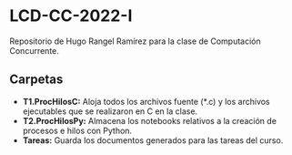 # LCD-CC-2022-I
Repositorio de Hugo Rangel Ramírez para la clase de Computación Concurrente.

## Carpetas
* **T1.ProcHilosC:** Aloja todos los archivos fuente (*.c) y los archivos ejecutables que se realizaron en C en la clase.
* **T2.ProcHilosPy:**  Almacena los notebooks relativos a la creación de procesos e hilos con Python.
* **Tareas:** Guarda los documentos generados para las tareas del curso.
